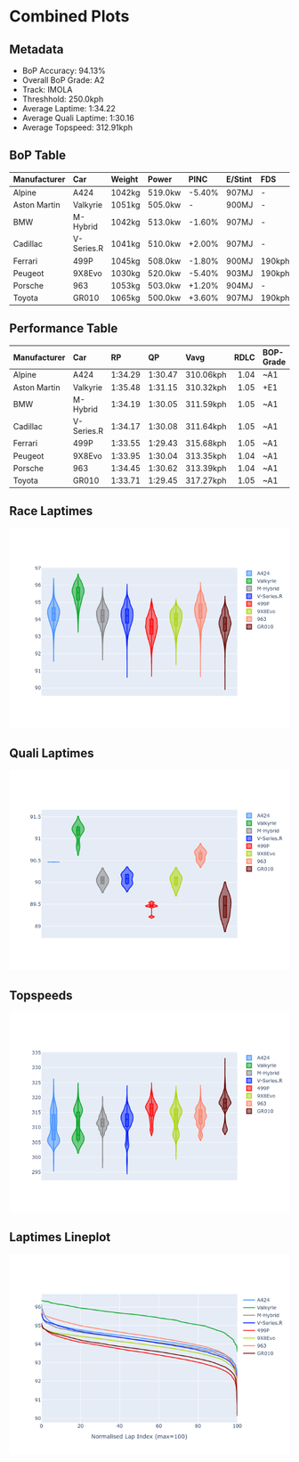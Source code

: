 # Combined Plots

## Metadata

- BoP Accuracy: 94.13%
- Overall BoP Grade: A2
- Track: IMOLA
- Threshhold: 250.0kph
- Average Laptime: 1:34.22
- Average Quali Laptime: 1:30.16
- Average Topspeed: 312.91kph

## BoP Table
| Manufacturer   | Car        | Weight   | Power   | PINC   | E/Stint   | FDS    | RDP    | QDP    | TDP    |
|:---------------|:-----------|:---------|:--------|:-------|:----------|:-------|:-------|:-------|:-------|
| Alpine         | A424       | 1042kg   | 519.0kw | -5.40% | 907MJ     | -      | 51.64% | 59.31% | 26.80% |
| Aston Martin   | Valkyrie   | 1051kg   | 505.0kw | -      | 900MJ     | -      | 53.50% | 53.33% | 21.51% |
| BMW            | M-Hybrid   | 1042kg   | 513.0kw | -1.60% | 907MJ     | -      | 52.89% | 56.22% | 33.41% |
| Cadillac       | V-Series.R | 1041kg   | 510.0kw | +2.00% | 907MJ     | -      | 48.63% | 60.80% | 19.01% |
| Ferrari        | 499P       | 1045kg   | 508.0kw | -1.80% | 900MJ     | 190kph | 51.38% | 44.98% | 9.83%  |
| Peugeot        | 9X8Evo     | 1030kg   | 520.0kw | -5.40% | 903MJ     | 190kph | 48.87% | 52.78% | 15.41% |
| Porsche        | 963        | 1053kg   | 503.0kw | +1.20% | 904MJ     | -      | 50.70% | 44.30% | 29.51% |
| Toyota         | GR010      | 1065kg   | 500.0kw | +3.60% | 907MJ     | 190kph | 51.09% | 52.71% | 11.46% |

## Performance Table
| Manufacturer   | Car        | RP      | QP      | Vavg      |   RDLC | BOP-Grade   | Match   |
|:---------------|:-----------|:--------|:--------|:----------|-------:|:------------|:--------|
| Alpine         | A424       | 1:34.29 | 1:30.47 | 310.06kph |   1.04 | ~A1         | 98.68%  |
| Aston Martin   | Valkyrie   | 1:35.48 | 1:31.15 | 310.32kph |   1.05 | +E1         | 55.89%  |
| BMW            | M-Hybrid   | 1:34.19 | 1:30.05 | 311.59kph |   1.05 | ~A1         | 99.94%  |
| Cadillac       | V-Series.R | 1:34.17 | 1:30.08 | 311.64kph |   1.05 | ~A1         | 99.75%  |
| Ferrari        | 499P       | 1:33.55 | 1:29.43 | 315.68kph |   1.05 | ~A1         | 99.79%  |
| Peugeot        | 9X8Evo     | 1:33.95 | 1:30.04 | 313.35kph |   1.04 | ~A1         | 100.00% |
| Porsche        | 963        | 1:34.45 | 1:30.62 | 313.39kph |   1.04 | ~A1         | 99.31%  |
| Toyota         | GR010      | 1:33.71 | 1:29.45 | 317.27kph |   1.05 | ~A1         | 99.71%  |

## Race Laptimes
![Race Laptimes](images/race_violin.png)

## Quali Laptimes
![Quali Laptimes](images/quali_violin.png)

## Topspeeds
![Topspeeds](images/topspeed_violin.png)

## Laptimes Lineplot
![Laptimes Lineplot](images/laptime_line.png)

